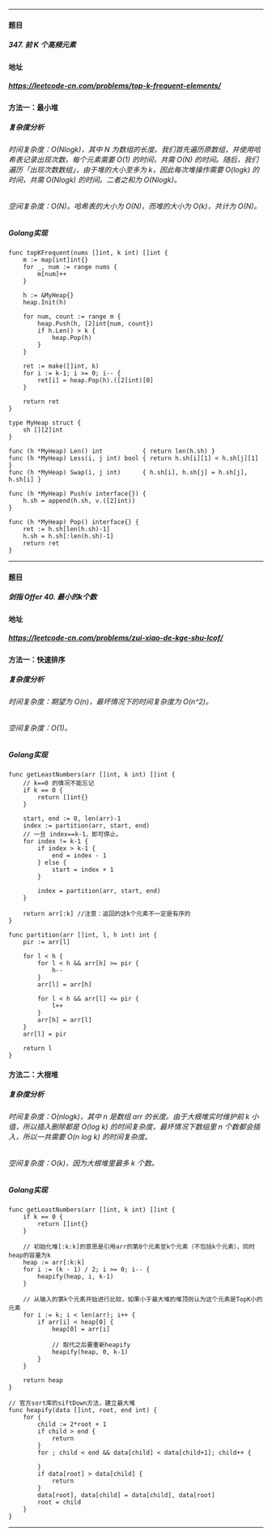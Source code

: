 ***
#### 题目
##### 347. 前 K 个高频元素
#### 地址
##### https://leetcode-cn.com/problems/top-k-frequent-elements/
#### 方法一：最小堆
##### 复杂度分析
###### 时间复杂度：O(Nlogk)，其中 N 为数组的长度。我们首先遍历原数组，并使用哈希表记录出现次数，每个元素需要 O(1) 的时间，共需 O(N) 的时间。随后，我们遍历「出现次数数组」，由于堆的大小至多为 k，因此每次堆操作需要 O(logk) 的时间，共需 O(Nlogk) 的时间。二者之和为 O(Nlogk)。
###### 空间复杂度：O(N)。哈希表的大小为 O(N)，而堆的大小为 O(k)，共计为 O(N)。
##### Golang实现
    func topKFrequent(nums []int, k int) []int {
    	m := map[int]int{}
    	for _, num := range nums {
    		m[num]++
    	}
    
    	h := &MyHeap{}
    	heap.Init(h)
    
    	for num, count := range m {
    		heap.Push(h, [2]int{num, count})
    		if h.Len() > k {
    			heap.Pop(h)
    		}
    	}
    
    	ret := make([]int, k)
    	for i := k-1; i >= 0; i-- {
    		ret[i] = heap.Pop(h).([2]int)[0]
    	}
    
    	return ret
    }
    
    type MyHeap struct {
    	sh [][2]int
    }
    
    func (h *MyHeap) Len() int           { return len(h.sh) }
    func (h *MyHeap) Less(i, j int) bool { return h.sh[i][1] < h.sh[j][1] }
    func (h *MyHeap) Swap(i, j int)      { h.sh[i], h.sh[j] = h.sh[j], h.sh[i] }
    
    func (h *MyHeap) Push(v interface{}) {
    	h.sh = append(h.sh, v.([2]int))
    }
    
    func (h *MyHeap) Pop() interface{} {
    	ret := h.sh[len(h.sh)-1]
    	h.sh = h.sh[:len(h.sh)-1]
    	return ret
    }
***
#### 题目
##### 剑指 Offer 40. 最小的k个数
#### 地址
##### https://leetcode-cn.com/problems/zui-xiao-de-kge-shu-lcof/
#### 方法一：快速排序
##### 复杂度分析
###### 时间复杂度：期望为 O(n)，最坏情况下的时间复杂度为 O(n^2)。
###### 空间复杂度：O(1)。
##### Golang实现
    func getLeastNumbers(arr []int, k int) []int {
    	// k==0 的情况不能忘记
    	if k == 0 {
    		return []int{}
    	}
    
    	start, end := 0, len(arr)-1
    	index := partition(arr, start, end)
    	// 一旦 index==k-1，即可停止。
    	for index != k-1 {
    		if index > k-1 {
    			end = index - 1
    		} else {
    			start = index + 1
    		}
    		
    		index = partition(arr, start, end)
    	}
    	
    	return arr[:k] //注意：返回的这k个元素不一定是有序的
    }
    
    func partition(arr []int, l, h int) int {
    	pir := arr[l]
    	
    	for l < h {
    		for l < h && arr[h] >= pir {
    			h--
    		}
    		arr[l] = arr[h]
    		
    		for l < h && arr[l] <= pir {
    			l++
    		}
    		arr[h] = arr[l]
    	}
    	arr[l] = pir
    	
    	return l
    }
#### 方法二：大根堆
##### 复杂度分析
###### 时间复杂度：O(nlogk)，其中 n 是数组 arr 的长度。由于大根堆实时维护前 k 小值，所以插入删除都是 O(log k) 的时间复杂度，最坏情况下数组里 n 个数都会插入，所以一共需要 O(n log k) 的时间复杂度。
###### 空间复杂度：O(k)，因为大根堆里最多 k 个数。
##### Golang实现
    func getLeastNumbers(arr []int, k int) []int {
    	if k == 0 {
    		return []int{}
    	}
    
    	// 初始化堆[:k:k]的意思是引用arr的第0个元素至k个元素（不包括k个元素），同时heap的容量为k
    	heap := arr[:k:k]
    	for i := (k - 1) / 2; i >= 0; i-- {
    		heapify(heap, i, k-1)
    	}
    
    	// 从输入的第k个元素开始进行比较，如果小于最大堆的堆顶则认为这个元素是TopK小的元素
    	for i := k; i < len(arr); i++ {
    		if arr[i] < heap[0] {
    			heap[0] = arr[i]
    
    			// 取代之后要重新heapify
    			heapify(heap, 0, k-1)
    		}
    	}
    	
    	return heap
    }
    
    // 官方sort库的siftDown方法，建立最大堆
    func heapify(data []int, root, end int) {
    	for {
    		child := 2*root + 1
    		if child > end {
    			return
    		}
    		for ; child < end && data[child] < data[child+1]; child++ {
    
    		}
    		if data[root] > data[child] {
    			return
    		}
    		data[root], data[child] = data[child], data[root]
    		root = child
    	}
    }
***